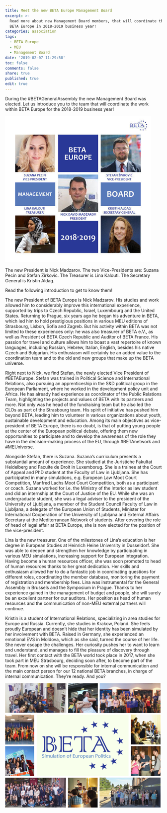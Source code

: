 ```yaml
---
title: Meet the new BETA Europe Management Board
excerpt: >-
  Read more about new Management Board members, that will coordinate the work of
  BETA Europe in 2018-2019 business year!
categories: association
tags:
  - BETA Europe
  - MEU
  - Management Board
date: '2019-02-07 11:29:58'
toc: false
comments: false
share: true
published: true
edit: true
---
```

During the #BETAGeneralAssembly the new Management Board was elected. Let us introduce you to the team that will coordinate the work within BETA Europe for the 2018-2019 business year! 

![null](/assets/images/0.jpg)

The new President is Nick Madzarov. The two Vice-Presidents are: Suzana Pecin and Stefan Zirkovic. The Treasurer is Lina Kalouti. The Secretary General is Kristin Aldag.

Read the following introduction to get to know them!

The new President of BETA Europe is Nick Madzarov. His studies and work allowed him to considerably improve this international experience, supported by trips to Czech Republic, Israel, Luxembourg and the United States. Returning to Prague, six years ago he began his adventure in BETA, which led him to hold prestigious positions in various MEU editions of Strasbourg, Lisbon, Sofia and Zagreb. But his activity within BETA was not limited to these experiences only: he was also treasurer of BETA e.V., as well as President of BETA Czech Republic and Auditor of BETA France. His passion for travel and culture allows him to boast a vast repertoire of known languages, including Russian, Hebrew, Italian, English, besides his native Czech and Bulgarian. His enthusiasm will certainly be an added value to the coordination team and to the old and new groups that make up the BETA universe.

Right next to Nick, we find Stefan, the newly elected Vice President of #BETAEurope. Stefan was trained in Political Science and International Relations, also pursuing an apprenticeship in the S&D political group in the European Parliament, where he worked in the development policy unit and Africa. He has already had experience as coordinator of the Public Relations Team, highlighting the projects and values of BETA with its partners and more. Not only was he head of the fundraising team but he also led the CLOs as part of the Strasbourg team. His spirit of initiative has pushed him beyond BETA, leading him to volunteer in various organizations about youth, sustainable development and education. Among its main objectives as vice-president of BETA Europe, there is no doubt, is that of putting young people at the center of the European political debate, offering them new opportunities to participate and to develop the awareness of the role they have in the decision-making process of the EU, through #BETAnetwork and #MEUniverse.

Alongside Stefan, there is Suzana. Suzana’s curriculum presents a substantial amount of experience. She studied at the Juristiche Fakultat Heidelberg and Faculte de Droit in Luxemborug. She is a trainee at the Court of Appeal and PhD student at the Faculty of Law in Ljubljana. She has participated in many simulations, e.g. European Law Moot Court Competition, Manfred Lachs Moot Court Competition, both as a participant or coach. Suzana worked for i.e. the Ministry of the Interior as law student and did an internship at the Court of Justice of the EU. While she was an undergraduate student, she was a legal adviser to the president of the University of Ljubljana, a member of the Student Council Faculty of Law in Ljubljana, a delegate of the European Union of Students, Minister for International Cooperation of the University of Ljubljana and External Affairs Secretary at the Mediterranean Network of students. After covering the role of head of legal affair at BETA Europe, she is now elected for the position of the vice-president.

Lina is the new treasurer. One of the milestones of Lina’s education is her degree in European Studies at Heinrich Heine University in Dusseldorf. She was able to deepen and strengthen her knowledge by participating in various MEU simulations, increasing support for European integration. Having become a human resources officer, she was soon promoted to head of human resources thanks to her great dedication. Her skills and enthusiasm allowed her to do a fantastic job in coordinating questions for different roles, coordinating the member database, monitoring the payment of registration and membership fees. Lina was instrumental for the General Assembly in Brussels and the Symposium in Prague. Thanks to her experience gained in the management of budget and people, she will surely be an excellent partner for our auditors. Her position as head of human resources and the communication of non-MEU external partners will continue.

Kristin is a student of International Relations, specializing in area studies for Europe and Russia. Currently, she studies in Krakow, Poland. She feels proudly European and doesn’t hide that her identity has been simulated by her involvement with BETA. Raised in Germany, she experienced an emotional EVS in Moldova, which as she said, turned the course of her life. She never escape the challenges. Her curiosity pushes her to want to learn and understand, and manages to fill the pleasure of discovery through travel. Her first contact with the BETA world took place in 2017, when she took part in MEU Strasbourg, deciding soon after, to become part of the team. From now on she will be responsible for internal communication and the main contact person for our 12 national BETA branches, in charge of internal communication. They’re ready. And you?

![null](/assets/images/bwtta3.png)
